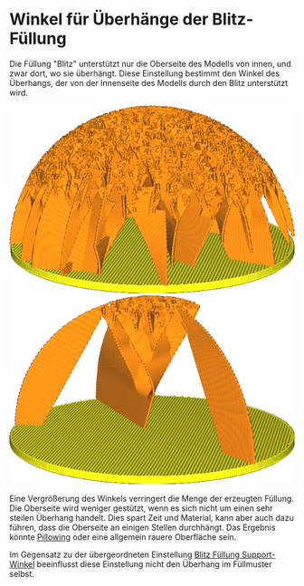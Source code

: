 Winkel für Überhänge der Blitz-Füllung
====
Die Füllung "Blitz" unterstützt nur die Oberseite des Modells von innen, und zwar dort, wo sie überhängt. Diese Einstellung bestimmt den Winkel des Überhangs, der von der Innenseite des Modells durch den Blitz unterstützt wird.

<!--screenshot {
"image_path": "lightning_infill_support_angle_30.png",
"models": [{"script": "half_sphere.scad"}],
"camera_position": [130, 87, 47],
"settings": {
    "infill_pattern": "lightning",
    "wall_line_count": 0,
    "top_layers": 0,
    "lightning_infill_support_angle": 30
},
"colours": 64
}-->
<!--screenshot {
"image_path": "lightning_infill_overhang_angle_70.png",
"models": [{"script": "half_sphere.scad"}],
"camera_position": [130, 87, 47],
"settings": {
    "infill_pattern": "lightning",
    "wall_line_count": 0,
    "top_layers": 0,
    "lightning_infill_support_angle": 30,
    "lightning_infill_overhang_angle": 70
},
"colours": 64
}-->
![Überhang von bis zu 30° wird nicht gestützt](../../../articles/images/lightning_infill_support_angle_30.png)
![Bis zu 70° ist nicht gestützt, so dass nur der oberste Teil der Kugel gestützt wird.](../../../articles/images/lightning_infill_overhang_angle_70.png)

Eine Vergrößerung des Winkels verringert die Menge der erzeugten Füllung. Die Oberseite wird weniger gestützt, wenn es sich nicht um einen sehr steilen Überhang handelt. Dies spart Zeit und Material, kann aber auch dazu führen, dass die Oberseite an einigen Stellen durchhängt. Das Ergebnis könnte [Pillowing](../troubleshooting/pillowing.md) oder eine allgemein rauere Oberfläche sein.

Im Gegensatz zu der übergeordneten Einstellung [Blitz Füllung Support-Winkel](lightning_infill_support_angle.md) beeinflusst diese Einstellung nicht den Überhang im Füllmuster selbst.
